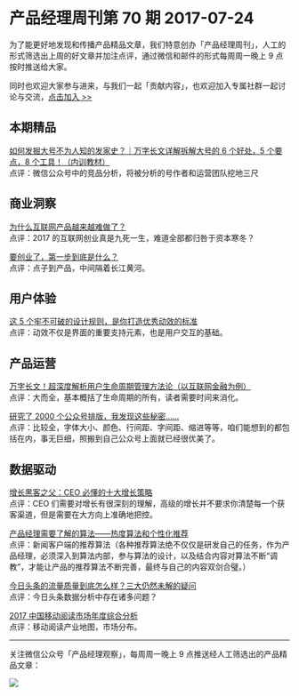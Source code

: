 # 产品经理周刊第 70 期 2017-07-24

为了能更好地发现和传播产品精品文章，我们特意创办「产品经理周刊」，人工的形式筛选出上周的好文章并加注点评，通过微信和邮件的形式每周周一晚上 9 点按时推送给大家。     

同时也欢迎大家参与进来，与我们一起「贡献内容」，也欢迎加入专属社群一起讨论与交流，[点击加入 >>](http://mp.weixin.qq.com/s/w8DK1vV0f3Hpj7u3fCNsiw)   

## 本期精品   

[如何发掘大号不为人知的发家史？｜万字长文详解拆解大号的 6 个好处，5 个要点，8 个工具！（内训教材）](https://mp.weixin.qq.com/s/V2ODsYl1MDuH-ES0XuSGpQ)   
点评：微信公众号中的竞品分析，将被分析的号作者和运营团队挖地三尺           

## 商业洞察 

[为什么互联网产品越来越难做了？](https://mp.weixin.qq.com/s/E8dyobDZPq25Vj9GUm-sBg)   
点评：2017 的互联网创业真是九死一生，难道全部都归咎于资本寒冬？   
  
[要创业了，第一步到底是什么？](https://mp.weixin.qq.com/s/s8vU5lYKl3QwZE7HSmi6rA)    
点评：点子到产品，中间隔着长江黄河。            

## 用户体验

[这 5 个牢不可破的设计规则，是你打造优秀动效的标准](https://mp.weixin.qq.com/s/tnB5G3wtgn-RaIPSep52PQ)   
点评：动效不仅是界面的重要支持元素，也是用户交互的基础。      

## 产品运营

[万字长文！超深度解析用户生命周期管理方法论（以互联网金融为例）](https://mp.weixin.qq.com/s/z542MZjvMYVu-eNO_BlQFQ)   
点评：大而全，基本概括了生命周期的所有，读者需要时间来消化。      

[研究了 2000 个公众号排版，我发现这些秘密……](https://mp.weixin.qq.com/s/5w8e7_femGrRX9BJzuHaqg)   
点评：比较全，字体大小、颜色、行间距、字间距、缩进等等，咱们能想到的都包括在内，事无巨细，照搬到自己公众号上面就已经很优美了。   

## 数据驱动

[增长黑客之父：CEO 必懂的十大增长策略](https://mp.weixin.qq.com/s/xkCkpUVbKa_ZxvsKvKcDjQ)   
点评：CEO 们需要对增长有很深刻的理解，高级的增长并不要求你清楚每一个获客渠道，但是需要在大方向上准确地把控。   

[产品经理需要了解的算法——热度算法和个性化推荐](http://www.365yg.com/group/6444311139995697421/?iid=12194047802)    
点评：新闻客户端的推荐算法（各种推荐算法绝不仅仅是研发自己的任务，作为产品经理，必须深入到算法内部，参与算法的设计，以及结合内容对算法不断“调教”，才能让产品的推荐算法不断完善，最终与自己的内容双剑合璧。）  

[今日头条的流量质量到底怎么样？三大仍然未解的疑问](https://mp.weixin.qq.com/s/NxuT91Ee7cxT0mlF3Szu9g)   
点评：今日头条数据分析中存在诸多问题？   

[2017 中国移动阅读市场年度综合分析](https://mp.weixin.qq.com/s/AuH4DDb5-18Ef3h6Ucr8rA)   
点评：移动阅读产业地图，市场分布。   
 
---
关注微信公众号「产品经理观察」，每周周一晚上 9 点推送经人工筛选出的产品精品文章：
  
![](http://com-4jplus-temp.qiniudn.com/pmweekly-weixin.jpg)   